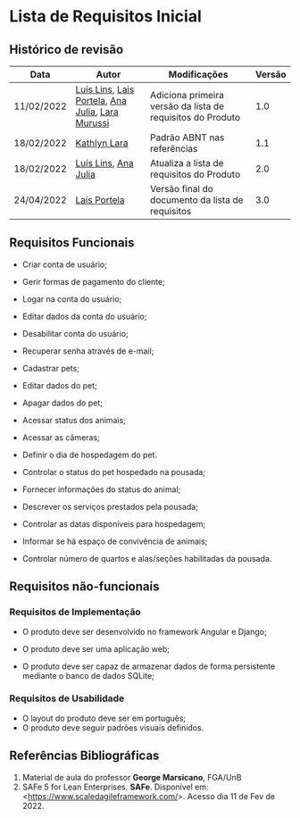 # Lista de Requisitos Inicial

## Histórico de revisão
| Data       | Autor                                        | Modificações                      | Versão |
| ---------- | -------------------------------------------- | --------------------------------- | ------ |
| 11/02/2022 | [Luís Lins](https://github.com/luisgaboardi), [Lais Portela](https://github.com/laispa), [Ana Julia](https://github.com/aluzianobriceno), [Lara Murussi](https://github.com/klmurussi) | Adiciona primeira versão da lista de requisitos do Produto | 1.0 |
| 18/02/2022 | [Kathlyn Lara](https://github.com/klmurussi) | Padrão ABNT nas referências | 1.1 |
| 18/02/2022 | [Luís Lins](https://github.com/luisgaboardi), [Ana Julia](https://github.com/aluzianobriceno) | Atualiza a lista de requisitos do Produto | 2.0 |
| 24/04/2022 | [Laís Portela](https://github.com/laispa) | Versão final do documento da lista de requisitos | 3.0 |


## Requisitos Funcionais

- Criar conta de usuário;

- Gerir formas de pagamento do cliente;

- Logar na conta do usuário; 

- Editar dados da conta do usuário;

- Desabilitar conta do usuário;

- Recuperar senha através de e-mail;

- Cadastrar pets; 

- Editar dados do pet;

- Apagar dados do pet; 

- Acessar status dos animais; 

- Acessar as câmeras; 

- Definir o dia de hospedagem do pet.  

- Controlar o status do pet hospedado na pousada; 

- Fornecer informações do status do animal; 

- Descrever os serviços prestados pela pousada;

- Controlar as datas disponíveis para hospedagem; 

- Informar se há espaço de convivência de animais; 

- Controlar número de quartos e alas/seções habilitadas da pousada. 


## Requisitos não-funcionais

### Requisitos de Implementação
- O produto deve ser desenvolvido no framework Angular e Django; 

- O produto deve ser uma aplicação web; 

- O produto deve ser capaz de armazenar dados de forma persistente mediante o banco de dados SQLite; 

### Requisitos de Usabilidade
- O layout do produto deve ser em português;
- O produto deve seguir padrões visuais definidos.

## Referências Bibliográficas
1. Material de aula do professor **George Marsicano**, FGA/UnB
1. SAFe 5 for Lean Enterprises. **SAFe**. Disponível em: <<https://www.scaledagileframework.com/>>. Acesso dia 11 de Fev de 2022.